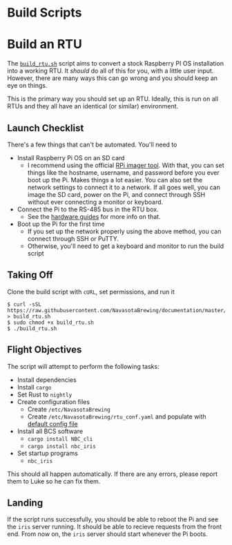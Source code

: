 # Build Scripts

# Build an RTU
The [`build_rtu.sh`](build_rtu.sh) script aims to convert a stock Raspberry PI OS installation into a working RTU. It *should* do all of this for you, with a little user input. However, there are many
ways this can go wrong and you should keep an eye on things.

This is the primary way you should set up an RTU. Ideally, this is run on all RTUs and they all have an identical (or similar) environment.

## Launch Checklist
There's a few things that can't be automated. You'll need to

* Install Raspberry Pi OS on an SD card
    * I recommend using the official [RPi imager tool](https://www.raspberrypi.com/software/). With that, you can set things like the hostname, username, and password before you ever boot up the Pi. Makes things a lot easier. You can also set the network settings to connect it to a network. If all goes well, you can image the SD card, power on the Pi, and connect through SSH without ever connecting a monitor or keyboard.
* Connect the Pi to the RS-485 bus in the RTU box.
    * See the [hardware guides](../hardware/readme.md) for more info on that.
* Boot up the Pi for the first time
    * If you set up the network properly using the above method, you can connect through SSH or PuTTY.
    * Otherwise, you'll need to get a keyboard and monitor to run the build script

## Taking Off
Clone the build script with `cURL`, set permissions, and run it

```
$ curl -sSL https://raw.githubusercontent.com/NavasotaBrewing/documentation/master/build_scripts/build_rtu.sh > build_rtu.sh
$ sudo chmod +x build_rtu.sh
$ ./build_rtu.sh
```

## Flight Objectives
The script will attempt to perform the following tasks:

* Install dependencies
* Install `cargo`
* Set Rust to `nightly`
* Create configuration files
    * Create `/etc/NavasotaBrewing`
    * Create `/etc/NavasotaBrewing/rtu_conf.yaml` and populate with [default config file](../RTU_Configuration/rtu_conf.yaml)
* Install all BCS software
    * `cargo install NBC_cli`
    * `cargo install nbc_iris`
* Set startup programs
    * `nbc_iris`

This should all happen automatically. If there are any errors, please report them to Luke so he can fix them.

## Landing
If the script runs successfully, you should be able to reboot the Pi and see the `iris` server running.
It should be able to recieve requests from the front end. From now on, the `iris` server should start whenever the Pi boots.
